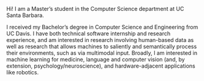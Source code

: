 <!--
**kkrachenfels/kkrachenfels** is a ✨ _special_ ✨ repository because its `README.md` (this file) appears on your GitHub profile.

Here are some ideas to get you started:
## Hi there 👋
- 🔭 I’m currently working on ...
- 🌱 I’m currently learning ...
- 👯 I’m looking to collaborate on ...
- 🤔 I’m looking for help with ...
- 💬 Ask me about ...
- 📫 How to reach me: ...
- 😄 Pronouns: ...
- ⚡ Fun fact: ...
-->


Hi! I am a Master’s student in the Computer Science department at UC Santa Barbara.

I received my Bachelor’s degree in Computer Science and Engineering from UC Davis. I have both technical software internship and research experience, and am interested in research involving human-based data as well as research that allows machines to saliently and semantically process their environments, such as via multimodal input. Broadly, I am interested in machine learning for medicine, language and computer vision (and, by extension, psychology/neuroscience), and hardware-adjacent applications like robotics.

